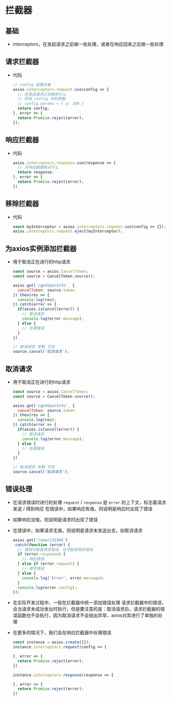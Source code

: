 # 拦截器

## 基础

  - interceptors，在发起请求之前做一些处理，或者在响应回来之后做一些处理

## 请求拦截器

  - 代码

    ```javascript
    // config 配置对象
    axios.interceptors.request.use(config => {
      // 在发送请求之前做些什么
      // 修改 config 中的参数
      // config.params = { a: 100 }
      return config;
    }, error => {
      return Promise.reject(error);
    });
    ```

## 响应拦截器

  - 代码

    ```javascript
    axios.interceptors.response.use(response => {
      // 对响应数据做点什么
      return response;
    }, error => {
      return Promise.reject(error);
    })
    ```

## 移除拦截器

  - 代码

    ```javascript
    const myInterceptor = axios.interceptors.request.use(config => {});
    axios.interceptors.request.eject(myInterceptor);
    ```

## 为axios实例添加拦截器

  - 用于取消正在进行的http请求

    ```javascript
    const source = axios.CancelToken;
    const source = CancelToken.source();

    axios.get('/getUserInfo', {
      cancelToken: source.token
    }).then(res => {
      console.log(res);
    }).catch(error => {
      if(axios.isCancel(error)) {
        // 取消请求
        console.log(error.message);
      } else {
        // 处理错误
      }
    })

    // 取消请求 参数 可选
    source.cancel('取消请求');
    ```

## 取消请求

  - 用于取消正在进行的http请求

    ```javascript
    const source = axios.CancelToken;
    const source = CancelToken.source();

    axios.get('/getUserInfo', {
      cancelToken: source.token
    }).then(res => {
      console.log(res);
    }).catch(error => {
      if(axios.isCancel(error)) {
        // 取消请求
        console.log(error.message);
      } else {
        // 处理错误
      }
    })

    // 取消请求 参数 可选
    source.cancel('取消请求');
    ```

## 错误处理

  - 在请求错误时进行的处理 `request` / `response` 是 `error` 的上下文，标志着请求发送 / 得到响应 在错误中，如果响应有值，则说明是响应时出现了错误

  - 如果响应没值，则说明是请求时出现了错误

  - 在错误中，如果请求无值，则说明是请求未发送出去，如取消请求

    ```javascript
    axios.get('/user/12345')
    .catch(function (error) {
      // 错误可能是请求错误，也可能是响应错误
      if (error.response) {
        // 响应错误
      } else if (error.request) {
        // 请求错误
      } else {
        console.log('Error', error.message);
      }
      console.log(error.config);
    });
    ```

  - 在实际开发过程中，一般在拦截器中统一添加错误处理 请求拦截器中的错误，会当请求未成功发出时执行，但是要注意的是：取消请求后，请求拦截器的错误函数也不会执行，因为取消请求不会抛出异常，axios对其进行了单独的处理

  - 在更多的情况下，我们会在响应拦截器中处理错误

    ```javascript
    const instance = axios.create({});
    instance.interceptors.request(config => {

    }, error => {
      return Promise.reject(error);
    })

    instance.interceptors.response(response => {

    }, error => {
      return Promise.reject(error);
    })
    ```
